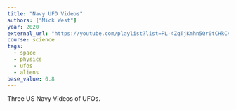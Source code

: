 ```yaml
---
title: "Navy UFO Videos"
authors: ["Mick West"]
year: 2020
external_url: "https://youtube.com/playlist?list=PL-4ZqTjKmhn5Qr0tCHkCVnqTx_c0P3O2t"
course: science
tags:
  - space
  - physics
  - ufos
  - aliens
base_value: 0.8
---
```


Three US Navy Videos of UFOs.
